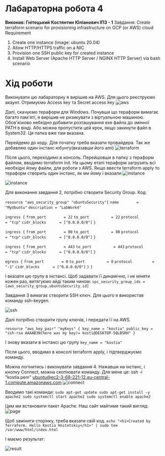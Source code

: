 # Лабараторна робота 4
**Виконав: Гнітецький Костянтин Юліанович ІПЗ - 1**
Завдання: Create terraform scenario for provisioning infrastructure on GCP (or AWS) cloud Requirement 
1. Create one instance (image: ubuntu 20.04) 
2. Allow HTTP/HTTPS traffic on a NIC 
3. Provision one SSH public key for created instance 
4. Install Web Server (Apache HTTP Server / NGINX HTTP Server) via bash scenario
# Хід роботи
Виконувати цю лабараторну я вирішив на AWS. Для цього реєструємо акаунт.
Отримуємо Access key та Secret access key
![aws](https://cdn.discordapp.com/attachments/1032017662575902805/1041678098258731008/image.png)

Далі, скачуємо тераформ для Windows.
Почувши що тераформ вимагає багато пам'яті, я вирішив не ризикувати з віртуальною машиною.
Обов'язково небхідно добавити розташування exe файла до змінної PATH в вінді.
Або можна пропустити цей крок, якщо закинути файл в System32. Ця папка вже там вказана.

Перейдемо до коду. Для початку треба вказати провайдера. Так же добавляю один інстанс юбунту(вказавши його ami)
![terraform](https://media.discordapp.net/attachments/1032017662575902805/1041679481716363394/image.png)

Після цього, переходимо в консоль. Перейшовши в папку з тераформ файлом, вводимо terraform init.
На цьому етапі тераформ загрузить всі необхідні йому файли, для роботи з AWS.
Якщо ввести terraform apply то тераформ створить один інстанс, як ми йому і вказали
![instance](https://cdn.discordapp.com/attachments/1032017662575902805/1041679740345524244/image.png)

![instance](https://cdn.discordapp.com/attachments/1032017662575902805/1041680150787526666/image.png)

Для виконання завдання 2, потрібно створити Security Group.
Код:

`resource "aws_security_group" "ubuntuSecurity"{`
    `name        = "MyUbuntu"`
    `description = "LabWork4"`

 `ingress {`
    `from_port        = 22`
    `to_port          = 22`
    `protocol         = "tcp"`
    `cidr_blocks      = ["0.0.0.0/0"]`
  `}`

  `ingress {`
    `from_port        = 80`
    `to_port          = 80`
    `protocol         = "tcp"`
    `cidr_blocks      = ["0.0.0.0/0"]`
  `}`

  `ingress {`
    `from_port        = 443`
    `to_port          = 443`
    `protocol         = "tcp"`
    `cidr_blocks      = ["0.0.0.0/0"]`
  `}`

  `egress {`
    `from_port        = 0`
    `to_port          = 0`
    `protocol         = "-1"`
    `cidr_blocks      = ["0.0.0.0/0"]`
  `}`
`}`

І вказати цю групу в інстансі. Щоб задавати її динамічно, і не міняти кожен раз, витягуємо айді таким чином:
`vpc_security_group_ids = [aws_security_group.ubuntuSecurity.id]`

Завдання 3 вимагає створити SSH ключ. Для цього я використав команду ssh-keygen.

![ssh](https://cdn.discordapp.com/attachments/1032017662575902805/1041681346927525949/image.png)

Далі потрібно створити групу ключів, і передати її на AWS.

`resource "aws_key_pair" "myKeys" {
  key_name = "kostia"
  public_key = "ssh-rsa AAAAB3N(here was my key)= kosti@DESKTOP-5QLBSRH"
}`

І знову вказати в інстансі цю групу
`key_name = "kostia"`

Після цього, вводимо в консолі terraform apply, і підтверджуємо команду.

Можна логінитись і виконувати завдання 4.
Нажавши на інстанс, і кнопку Connect, можна скопіювати команду. Для мене це:
ssh -i "kostia.pem" ubuntu@ec2-3-68-221-12.eu-central-1.compute.amazonaws.com
![connect](https://media.discordapp.net/attachments/1032017662575902805/1041682076883222618/image.png)

Вводимо такі команди:
`sudo apt-get update
sudo apt-get install -y apache2
sudo systemctl start apache2
sudo systemctl enable apache2`

Цим ми встановити пакет Apache. Наш сайт майтиме такий вигляд:
![page](https://media.discordapp.net/attachments/1032017662575902805/1041683647050297376/image.png)

Щоб замінити сторінку, треба вказати свій код.
`echo "<h1>Created by Terraform. Hello Kostia Hnitetskiy</h1>" | sudo tee /var/www/html/index.html`

І маємо результат:

![result](https://cdn.discordapp.com/attachments/1032017662575902805/1041683902487592990/image.png)
